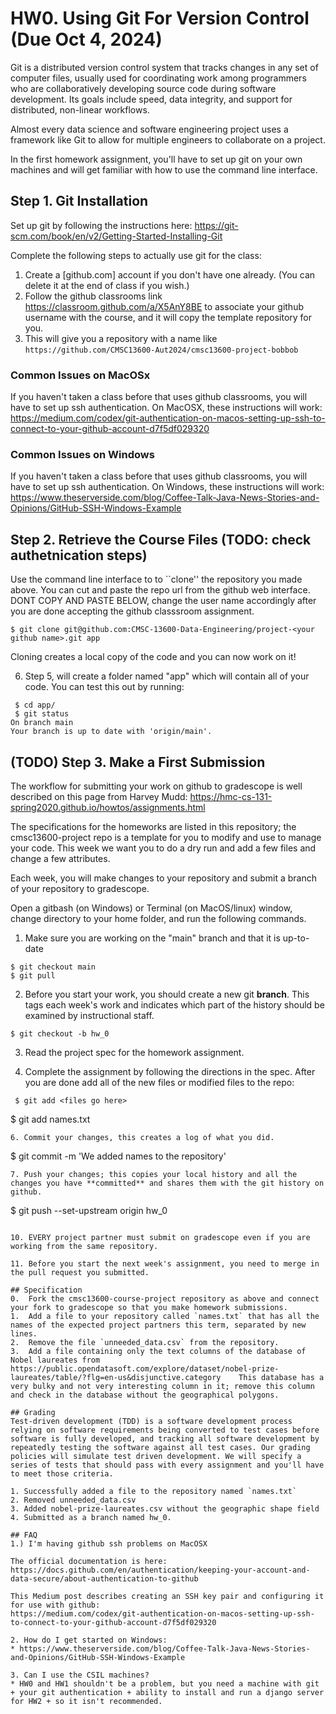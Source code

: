 # HW0. Using Git For Version Control  (Due Oct 4, 2024)
Git is a distributed version control system that tracks changes in any set of computer files, usually used for coordinating work among programmers who are collaboratively developing source code during software development. Its goals include speed, data integrity, and support for distributed, non-linear workflows.

Almost every data science and software engineering project uses a framework like Git to allow for multiple engineers to collaborate on a project.

In the first homework assignment, you'll have to set up git on your own machines and will get familiar with how to use the command line interface.

## Step 1. Git Installation
Set up git by following the instructions here: https://git-scm.com/book/en/v2/Getting-Started-Installing-Git

Complete the following steps to actually use git for the class:
1. Create a [github.com] account if you don't have one already.  (You can delete it at the end of class if you wish.)
2. Follow the github classrooms link https://classroom.github.com/a/X5AnY8BE 
 to associate your github username with the course, and it will copy the template repository for you.   
3.  This will give you a repository with a name like `https://github.com/CMSC13600-Aut2024/cmsc13600-project-bobbob`

### Common Issues on MacOSx
If you haven't taken a class before that uses github classrooms, you will have to set up ssh authentication. On MacOSX, these instructions will work: https://medium.com/codex/git-authentication-on-macos-setting-up-ssh-to-connect-to-your-github-account-d7f5df029320

### Common Issues on Windows
If you haven't taken a class before that uses github classrooms, you will have to set up ssh authentication. On Windows, these instructions will work: https://www.theserverside.com/blog/Coffee-Talk-Java-News-Stories-and-Opinions/GitHub-SSH-Windows-Example

## Step 2. Retrieve the Course Files  (TODO:  check authetnication steps)
Use the command line interface to to ``clone'' the
repository you made above. You can cut and paste the repo url from the github web interface. DONT COPY AND PASTE BELOW, change the user name accordingly after you are done accepting the github classsroom assignment.
```
$ git clone git@github.com:CMSC-13600-Data-Engineering/project-<your github name>.git app
```
Cloning creates a local copy of the code and you can now work on it!

6. Step 5, will create a folder named "app" which will contain all of your code. You can test this out by running:
```
 $ cd app/
 $ git status
On branch main
Your branch is up to date with 'origin/main'.
```

## (TODO) Step 3. Make a First Submission
The workflow for submitting your work on github to gradescope is well described on this page from Harvey Mudd: https://hmc-cs-131-spring2020.github.io/howtos/assignments.html 

The specifications for the homeworks are listed in this repository; the cmsc13600-project repo is a template for you to modify and use to manage your code.  This week we want you to do a dry run and add a few files and change a few attributes.

Each week, you will make changes to your repository and submit a branch of your repository to gradescope.

Open a gitbash (on Windows) or Terminal (on MacOS/linux) window, change directory to your home folder, and run the following commands.

1. Make sure you are working on the "main" branch and that it is up-to-date
```
$ git checkout main
$ git pull
```
2. Before you start your work, you should create a new git **branch**. This tags each week's work and indicates which part of the history should be examined by instructional staff.
```
$ git checkout -b hw_0
```
3. Read the project spec for the homework assignment.  

4. Complete the assignment by following the directions in the spec. After you are done add all of the new files or modified files to the repo:
```
 $ git add <files go here>
```
 $ git add names.txt
```
6. Commit your changes, this creates a log of what you did.
```
 $ git commit -m 'We added names to the repository'
```
7. Push your changes; this copies your local history and all the changes you have **committed** and shares them with the git history on github.  
```
 $ git push --set-upstream origin hw_0
```

10. EVERY project partner must submit on gradescope even if you are working from the same repository.

11. Before you start the next week's assignment, you need to merge in the pull request you submitted.

## Specification
0.  Fork the cmsc13600-course-project repository as above and connect your fork to gradescope so that you make homework submissions.
1.  Add a file to your repository called `names.txt` that has all the names of the expected project partners this term, separated by new lines.
2.  Remove the file `unneeded_data.csv` from the repository.
3.  Add a file containing only the text columns of the database of Nobel laureates from https://public.opendatasoft.com/explore/dataset/nobel-prize-laureates/table/?flg=en-us&disjunctive.category    This database has a very bulky and not very interesting column in it; remove this column and check in the database without the geographical polygons.

## Grading
Test-driven development (TDD) is a software development process relying on software requirements being converted to test cases before software is fully developed, and tracking all software development by repeatedly testing the software against all test cases. Our grading policies will simulate test driven development. We will specify a series of tests that should pass with every assignment and you'll have to meet those criteria.

1. Successfully added a file to the repository named `names.txt`
2. Removed unneeded_data.csv
3. Added nobel-prize-laureates.csv without the geographic shape field
4. Submitted as a branch named hw_0.

## FAQ
1.) I'm having github ssh problems on MacOSX

The official documentation is here:
https://docs.github.com/en/authentication/keeping-your-account-and-data-secure/about-authentication-to-github

This Medium post describes creating an SSH key pair and configuring it for use with github:
https://medium.com/codex/git-authentication-on-macos-setting-up-ssh-to-connect-to-your-github-account-d7f5df029320

2. How do I get started on Windows:
* https://www.theserverside.com/blog/Coffee-Talk-Java-News-Stories-and-Opinions/GitHub-SSH-Windows-Example

3. Can I use the CSIL machines?
* HW0 and HW1 shouldn't be a problem, but you need a machine with git + your git authentication + ability to install and run a django server for HW2 + so it isn't recommended.

